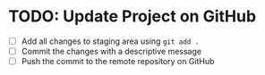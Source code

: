 # TODO: Update Project on GitHub

- [ ] Add all changes to staging area using `git add .`
- [ ] Commit the changes with a descriptive message
- [ ] Push the commit to the remote repository on GitHub

